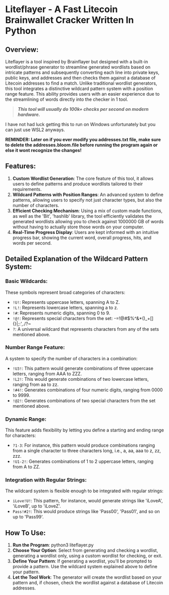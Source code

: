 # Liteflayer - A Fast Litecoin Brainwallet Cracker Written In Python

## Overview:

Liteflayer is a tool inspired by Brainflayer but designed with a built-in wordlist/phrase generator to streamline generated wordlists based on intricate patterns and subsequently converting each line into private keys, public keys, and addresses and then checks them against a database of Litecoin addresses to find a match. Unlike traditional wordlist generators, this tool integrates a distinctive wildcard pattern system with a position range feature. This ability provides users with an easier experience due to the streamlining of words directly into the checker in 1 tool.

> ***This tool will usually do 100k+ checks per second on modern hardware.***

I have not had luck getting this to run on Windows unfortunately but you can just use WSL2 anyways.

**REMINDER: Later on if you ever modify you addresses.txt file, make sure to delete the addresses.bloom.file before running the program again or else it wont recognize the changes!**



## Features:

1. **Custom Wordlist Generation**: The core feature of this tool, it allows users to define patterns and produce wordlists tailored to their requirements.
2. **Wildcard Patterns with Position Ranges**: An advanced system to define patterns, allowing users to specify not just character types, but also the number of characters.
3. **Efficient Checking Mechanism**: Using a mix of custom made functions, as well as the 'Bit', 'hashlib' library, the tool efficiently validates the generated wordlists allowing you to check against 1000000 GB of words without having to actually store those words on your computer.
4. **Real-Time Progress Display**: Users are kept informed with an intuitive progress bar, showing the current word, overall progress, hits, and words per second.

## Detailed Explanation of the Wildcard Pattern System:

### Basic Wildcards:

These symbols represent broad categories of characters:

- `!U!`: Represents uppercase letters, spanning A to Z.
- `!L!`: Represents lowercase letters, spanning a to z.
- `!#`: Represents numeric digits, spanning 0 to 9.
- `!@!`: Represents special characters from the set: -=!@#$%^&*()_+[]\{}|;:',./?~
- `?`: A universal wildcard that represents characters from any of the sets mentioned above.

### Number Range Feature:

A system to specify the number of characters in a combination:

- `!U3!`: This pattern would generate combinations of three uppercase letters, ranging from AAA to ZZZ.
- `!L2!`: This would generate combinations of two lowercase letters, ranging from aa to zz.
- `!#4!`: Generates combinations of four numeric digits, ranging from 0000 to 9999.
- `!@2!`: Generates combinations of two special characters from the set mentioned above.

### Dynamic Range:

This feature adds flexibility by letting you define a starting and ending range for characters:

- `?1-3`: For instance, this pattern would produce combinations ranging from a single character to three characters long, i.e., a, aa, aaa to z, zz, zzz.
- `!U1-2!`: Generates combinations of 1 to 2 uppercase letters, ranging from A to ZZ.

### Integration with Regular Strings:

The wildcard system is flexible enough to be integrated with regular strings:

- `iLove!U!`: This pattern, for instance, would generate strings like 'iLoveA', 'iLoveB', up to 'iLoveZ'.
- `Pass!#2!`: This would produce strings like 'Pass00', 'Pass01', and so on up to 'Pass99'.

## How To Use:

1. **Run the Program**: python3 liteflayer.py
2. **Choose Your Option**: Select from generating and checking a wordlist, generating a wordlist only, using a custom wordlist for checking, or exit.
3. **Define Your Pattern**: If generating a wordlist, you'll be prompted to provide a pattern. Use the wildcard system explained above to define your pattern.
4. **Let the Tool Work**: The generator will create the wordlist based on your pattern and, if chosen, check the wordlist against a database of Litecoin addresses.


